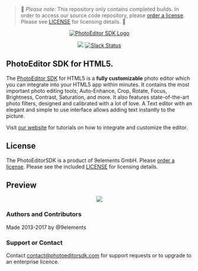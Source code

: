 > :rotating_light: *Please note:* This repository only contains completed builds. In order to access our source code repository, please [order a license](https://www.photoeditorsdk.com/pricing/?utm_campaign=Projects&utm_source=Github&utm_medium=PESDK&utm_term=HTML5). Please see [LICENSE](https://github.com/imgly/pesdk-html5/blob/master/LICENSE.md) for licensing details. :rotating_light:

<p align="center">
  <a target="_blank" href="https://www.photoeditorsdk.com/?utm_campaign=Projects&utm_source=Github&utm_medium=Side_Projects&utm_content=HTML5"><img src="http://static.photoeditorsdk.com/logo.png" alt="PhotoEditor SDK Logo"/></a>
</p>
<p align="center">
  <img src="https://circleci.com/gh/imgly/pesdk-html5/tree/develop.svg?style=shield&circle-token=62c63a2edc1d8f02fe583ac943ddf37846fdd210" />
  <a href="https://pesdk-slack.herokuapp.com/">
    <img src="https://pesdk-slack.herokuapp.com/badge.svg" alt="Slack Status" />
  </a>
</p>

## PhotoEditor SDK for HTML5.
The [PhotoEditor SDK](https://www.photoeditorsdk.com/?utm_campaign=Projects&utm_source=Github&utm_medium=PESDK&utm_term=HTML5) for HTML5 is a **fully customizable** photo editor which you can integrate into your HTML5 app within minutes.
It contains the most important photo editing tools;
Auto-Enhance, Crop, Rotate, Focus, Brightness, Contrast, Saturation, and more.
It also features state-of-the-art photo filters, designed and calibrated with a lot of love.
A Text editor with an elegant and simple to use interface allows adding text instantly to the picture.

Visit [our website](http://docs.photoeditorsdk.com/guides/html5?utm_campaign=Projects&utm_source=Github&utm_medium=PESDK&utm_term=HTML5) for tutorials on how to integrate and customize the editor.

## License
The PhotoEditorSDK is a product of 9elements GmbH. 
Please [order a license](https://www.photoeditorsdk.com/pricing/?utm_campaign=Projects&utm_source=Github&utm_medium=Side_Projects&utm_content=HTML5). Please see the included [LICENSE](LICENSE.md) for licensing details.


## Preview

<p align="center">
  <img src="https://static.photoeditorsdk.com/html5-editor.gif?new" />
</p>


### Authors and Contributors
Made 2013-2017 by @9elements

### Support or Contact
Contact contact@photoeditorsdk.com for support requests or to upgrade to an enterprise licence.


